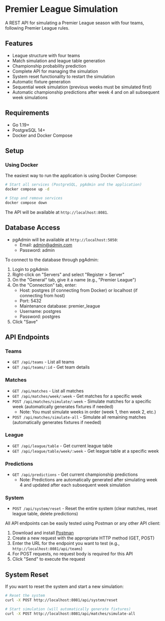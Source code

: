 # Premier League Simulation

A REST API for simulating a Premier League season with four teams, following Premier League rules.

## Features

- League structure with four teams
- Match simulation and league table generation
- Championship probability prediction
- Complete API for managing the simulation
- System reset functionality to restart the simulation
- Automatic fixture generation
- Sequential week simulation (previous weeks must be simulated first)
- Automatic championship predictions after week 4 and on all subsequent week simulations

## Requirements

- Go 1.19+
- PostgreSQL 14+
- Docker and Docker Compose 

## Setup

### Using Docker 

The easiest way to run the application is using Docker Compose:

```bash
# Start all services (PostgreSQL, pgAdmin and the application)
docker compose up -d

# Stop and remove services
docker compose down
```

The API will be available at `http://localhost:8081`.


## Database Access

- pgAdmin will be available at `http://localhost:5050`:
  - Email: admin@admin.com
  - Password: admin

To connect to the database through pgAdmin:

1. Login to pgAdmin
2. Right-click on "Servers" and select "Register > Server"
3. On the "General" tab, give it a name (e.g., "Premier League")
4. On the "Connection" tab, enter:
   - Host: postgres (if connecting from Docker) or localhost (if connecting from host)
   - Port: 5432
   - Maintenance database: premier_league
   - Username: postgres
   - Password: postgres
5. Click "Save"

## API Endpoints

### Teams

- `GET /api/teams` - List all teams
- `GET /api/teams/:id` - Get team details

### Matches

- `GET /api/matches` - List all matches
- `GET /api/matches/week/:week` - Get matches for a specific week
- `POST /api/matches/simulate/:week` - Simulate matches for a specific week (automatically generates fixtures if needed)
  - Note: You must simulate weeks in order (week 1, then week 2, etc.)
- `POST /api/matches/simulate-all` - Simulate all remaining matches (automatically generates fixtures if needed)

### League

- `GET /api/league/table` - Get current league table
- `GET /api/league/table/week/:week` - Get league table at a specific week

### Predictions

- `GET /api/predictions` - Get current championship predictions
  - Note: Predictions are automatically generated after simulating week 4 and updated after each subsequent week simulation

### System

- `POST /api/system/reset` - Reset the entire system (clear matches, reset league table, delete predictions)


All API endpoints can be easily tested using Postman or any other API client:

1. Download and install [Postman](https://www.postman.com/downloads/)
2. Create a new request with the appropriate HTTP method (GET, POST)
3. Enter the URL for the endpoint you want to test (e.g., `http://localhost:8081/api/teams`)
4. For POST requests, no request body is required for this API
5. Click "Send" to execute the request


## System Reset

If you want to reset the system and start a new simulation:

```bash
# Reset the system
curl -X POST http://localhost:8081/api/system/reset

# Start simulation (will automatically generate fixtures)
curl -X POST http://localhost:8081/api/matches/simulate-all
```


